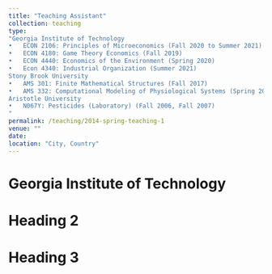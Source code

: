 ```yaml
---
title: "Teaching Assistant"
collection: teaching
type:  
"Georgia Institute of Technology
•	ECON 2106: Principles of Microeconomics (Fall 2020 to Summer 2021)
•	ECON 4180: Game Theory Economics (Fall 2019)
•	ECON 4440: Economics of the Environment (Spring 2020) 
•	Econ 4340: Industrial Organization (Summer 2021)
Stony Brook University
•	AMS 301: Finite Mathematical Structures (Fall 2017)
•	AMS 332: Computational Modeling of Physiological Systems (Spring 2018)
Aristotle University
•	N067Y: Pesticides (Laboratory) (Fall 2006, Fall 2007)	
"
permalink: /teaching/2014-spring-teaching-1
venue: ""
date: 
location: "City, Country"
---
```



Georgia Institute of Technology 
====== 

Heading 2
======

Heading 3
======
